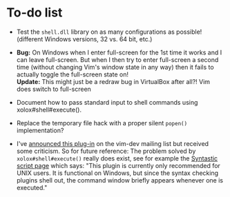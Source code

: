 # To-do list

 * Test the `shell.dll` library on as many configurations as possible! (different Windows versions, 32 vs. 64 bit, etc.)

 * **Bug:** On Windows when I enter full-screen for the 1st time it works and I can leave full-screen. But when I then try to enter full-screen a second time (without changing Vim's window state in any way) then it fails to actually toggle the full-screen state on!  
   **Update:** This might just be a redraw bug in VirtualBox after all?! Vim does switch to full-screen

 * Document how to pass standard input to shell commands using xolox#shell#execute().

 * Replace the temporary file hack with a proper silent `popen()` implementation?

 * I've [announced this plug-in](http://groups.google.com/group/vim_dev/browse_frm/thread/2cdeb5709fbfc0a0) on the vim-dev mailing list but received some criticism. So for future reference: The problem solved by `xolox#shell#execute()` really does exist, see for example the [Syntastic script page](http://www.vim.org/scripts/script.php?script_id=2736) which says: "This plugin is currently only recommended for UNIX users. It is functional on Windows, but since the syntax checking plugins shell out, the command window briefly appears whenever one is executed."
